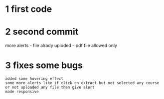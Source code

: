 # 1 first code
# 2 second commit
more alerts
    - file alrady uploded
    - pdf file allowed only

# 3 fixes some bugs
    added some hovering effect
    some more alerts like if click on extract but not selected any course or not uploaded any file then give alert 
    made responsive